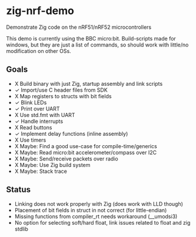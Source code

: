 # zig-nrf-demo
Demonstrate Zig code on the nRF51/nRF52 microcontrollers

This demo is currently using the BBC micro:bit. Build-scripts made for windows, but they are just a list of commands, so should work with little/no modification on other OSs.

## Goals
* X Build binary with just Zig, startup assembly and link scripts
* ✓ Import/use C header files from SDK
* X Map registers to structs with bit fields
* ✓ Blink LEDs
* ✓ Print over UART
* X Use std.fmt with UART
* ✓ Handle interrupts
* X Read buttons
* ✓ Implement delay functions (inline assembly)
* X Use timers
* X Maybe: Find a good use-case for compile-time/generics
* X Maybe: Read micro:bit accelerometer/compass over I2C
* X Maybe: Send/receive packets over radio
* X Maybe: Use Zig build system
* X Maybe: Stack trace

## Status
* Linking does not work properly with Zig (does work with LLD though)
* Placement of bit fields in struct in not correct (for little-endian)
* Missing functions from compiler_rt needs workaround (\_\_umodsi3)
* No option for selecting soft/hard float, link issues related to float and zig stdlib
